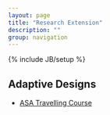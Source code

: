 ```yaml
---
layout: page
title: "Research Extension"
description: ""
group: navigation
---
```

{% include JB/setup %}



## Adaptive Designs 

- [ASA Travelling Course](https://bookdown.org/eugenesun95/AdaptiveDesignNote/)
